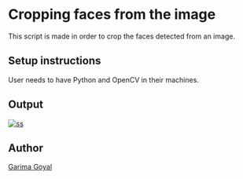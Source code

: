 # Cropping faces from the image

This script is made in order to crop the faces detected from an image.


## Setup instructions

User needs to have Python and OpenCV in their machines.

## Output
<a href="https://imgbb.com/"><img src="https://i.ibb.co/g949YCs/ss.png" alt="ss" border="0"></a>


## Author
[Garima Goyal](https://github.com/undetectablevirus)

